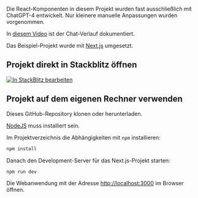 Die React-Komponenten in diesem Projekt wurden fast ausschließlich
mit ChatGPT-4 entwickelt. Nur kleinere manuelle Anpassungen wurden
vorgenommen.

In [diesem Video](https://youtu.be/9uqLyAtsAMw) ist der Chat-Verlauf dokumentiert.

Das Beispiel-Projekt wurde mit [Next.js](https://nextjs.org/) umgesetzt.

## Projekt direkt in Stackblitz öffnen

[![In  StackBlitz bearbeiten](https://developer.stackblitz.com/img/open_in_stackblitz.svg)](https://stackblitz.com/github/behrends/lectures-gpt/tree/main)

## Projekt auf dem eigenen Rechner verwenden

Dieses GitHub-Repository klonen oder herunterladen.

[NodeJS](https://nodejs.org) muss installiert sein.

Im Projektverzeichnis die Abhängigkeiten mit `npm` installieren:

```bash
npm install
```

Danach den Development-Server für das Next.js-Projekt starten:

```bash
npm run dev
```

Die Webanwendung mit der Adresse [http://localhost:3000](http://localhost:3000) im Browser öffnen.
